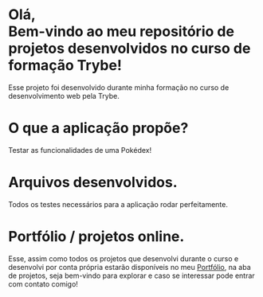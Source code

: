 <h1>Olá, <br/>
Bem-vindo ao meu repositório de projetos desenvolvidos no curso de formação Trybe!</h1>

<p>Esse projeto foi desenvolvido durante minha formação no curso de desenvolvimento web pela Trybe.</p>


<h1>O que a aplicação propõe?</h1>

<p>Testar as funcionalidades de uma Pokédex!</p>

<h1>Arquivos desenvolvidos.</h1>

<p>Todos os testes necessários para a aplicação rodar perfeitamente.</p>

<h1>Portfólio / projetos online.</h1>

<p>Esse, assim como todos os projetos que desenvolvi durante o curso e desenvolvi por conta própria estarão disponíveis no meu <a href="https://antoniowingert-github-io.vercel.app/" target="_blanck">Portfólio</a>, na aba de projetos, seja bem-vindo para explorar e caso se interessar pode entrar com contato comigo!</p>

